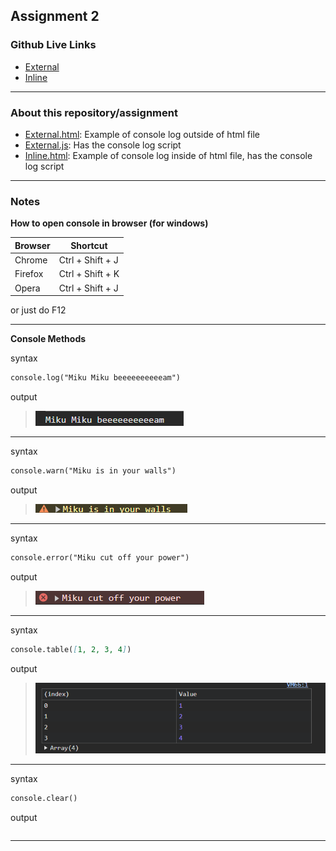 ## Assignment 2

### Github Live Links

- [External](https://jonrami-nerd.github.io/sp25-n220/homework-2/external.html)
- [Inline](https://jonrami-nerd.github.io/sp25-n220/homework-2/inline.html) 

---
### About this repository/assignment

- [External.html](./external.html): Example of console log outside of html file
- [External.js](./external.js): Has the console log script
- [Inline.html](./inline.html): Example of console log inside of html file, has the console log script

---

### Notes

**How to open console in browser (for windows)** 

| Browser       | Shortcut         |
| ---------     | ---------------- |
| Chrome        | Ctrl + Shift + J | 
| Firefox       | Ctrl + Shift + K | 
| Opera         | Ctrl + Shift + J |
or just do F12

---

**Console Methods**

syntax

```markdown
console.log("Miku Miku beeeeeeeeeeam")
```

output
> ![console.log](media/consoleLog.png)

***

syntax

```markdown
console.warn("Miku is in your walls")
```

output

> ![console.warn](media/consoleWarn.png)

***

syntax

```markdown
console.error("Miku cut off your power")
```

output

> ![console.error](media/consoleError.png)

***

syntax

```markdown
console.table([1, 2, 3, 4])
```

output

>![console.table](media/consoleTable.png)

***

syntax

```markdown
console.clear()
```

output

```
```

***


